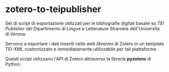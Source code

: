# zotero-to-teipublisher

Set di script di esportazione utilizzati per le bibliografie digitali basate su *TEI Publisher* del Dipartimento di Lingue e Letterature Straniere dell'Università di Verona.

Servono a esportare i dati inseriti nelle *web libraries* di Zotero in un template TEI-XML customizzato e immediatamente utilizzabile per tali piattaforme.

Questi script utilizzano l'API di Zotero attraverso la libreria **pyzotero** di Python.
